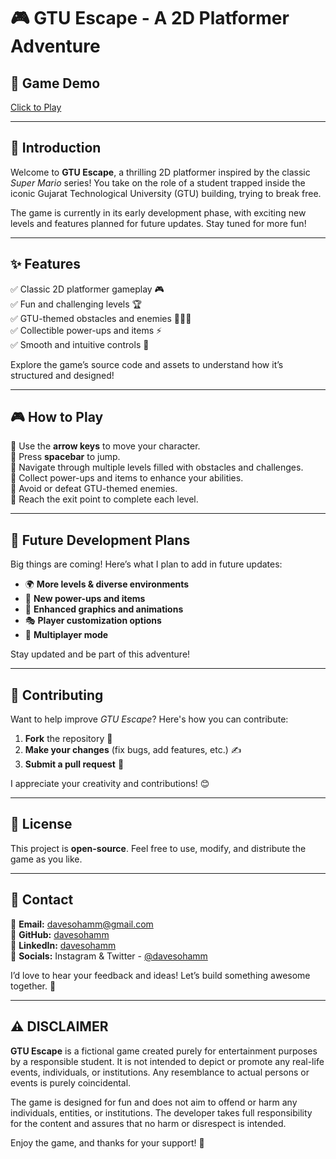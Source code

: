 # 🎮 **GTU Escape - A 2D Platformer Adventure**

## 🎥 **Game Demo**
[Click to Play](https://youtu.be/O-x0MEVEEHA)

---

## 📜 **Introduction**
Welcome to **GTU Escape**, a thrilling 2D platformer inspired by the classic *Super Mario* series! You take on the role of a student trapped inside the iconic Gujarat Technological University (GTU) building, trying to break free. 

The game is currently in its early development phase, with exciting new levels and features planned for future updates. Stay tuned for more fun!

---

## ✨ **Features**
✅ Classic 2D platformer gameplay 🎮  
✅ Fun and challenging levels 🏆  
✅ GTU-themed obstacles and enemies 👨‍🎓👹  
✅ Collectible power-ups and items ⚡  
✅ Smooth and intuitive controls 🎯  

Explore the game’s source code and assets to understand how it’s structured and designed!

---

## 🎮 **How to Play**
🔹 Use the **arrow keys** to move your character.  
🔹 Press **spacebar** to jump.  
🔹 Navigate through multiple levels filled with obstacles and challenges.  
🔹 Collect power-ups and items to enhance your abilities.  
🔹 Avoid or defeat GTU-themed enemies.  
🔹 Reach the exit point to complete each level.  

---

## 🚀 **Future Development Plans**
Big things are coming! Here’s what I plan to add in future updates:
- 🌍 **More levels & diverse environments**
- 🎁 **New power-ups and items**
- 🎨 **Enhanced graphics and animations**
- 🎭 **Player customization options**
- 👥 **Multiplayer mode**

Stay updated and be part of this adventure!

---

## 🤝 **Contributing**
Want to help improve *GTU Escape*? Here's how you can contribute:
1. **Fork** the repository 🍴  
2. **Make your changes** (fix bugs, add features, etc.) ✍️  
3. **Submit a pull request** 🚀  

I appreciate your creativity and contributions! 😊

---

## 📜 **License**
This project is **open-source**. Feel free to use, modify, and distribute the game as you like.

---

## 📩 **Contact**
📧 **Email:** [davesohamm@gmail.com](mailto:davesohamm@gmail.com)  
🐙 **GitHub:** [davesohamm](https://github.com/davesohamm)  
💼 **LinkedIn:** [davesohamm](https://www.linkedin.com/in/davesohamm)  
📱 **Socials:** Instagram & Twitter - [@davesohamm](https://twitter.com/davesohamm)

I’d love to hear your feedback and ideas! Let’s build something awesome together. 🚀

---

## ⚠️ **DISCLAIMER**
**GTU Escape** is a fictional game created purely for entertainment purposes by a responsible student. It is not intended to depict or promote any real-life events, individuals, or institutions. Any resemblance to actual persons or events is purely coincidental.

The game is designed for fun and does not aim to offend or harm any individuals, entities, or institutions. The developer takes full responsibility for the content and assures that no harm or disrespect is intended.

Enjoy the game, and thanks for your support! 🎉

